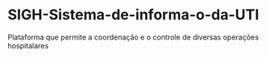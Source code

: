 # SIGH-Sistema-de-informa-o-da-UTI
Plataforma que permite a coordenação e o controle de diversas operações hospitalares
